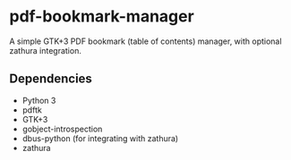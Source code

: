 # pdf-bookmark-manager
A simple GTK+3 PDF bookmark (table of contents) manager, with optional zathura integration.

## Dependencies
 - Python 3
 - pdftk
 - GTK+3
 - gobject-introspection
 - dbus-python (for integrating with zathura)
 - zathura
 
